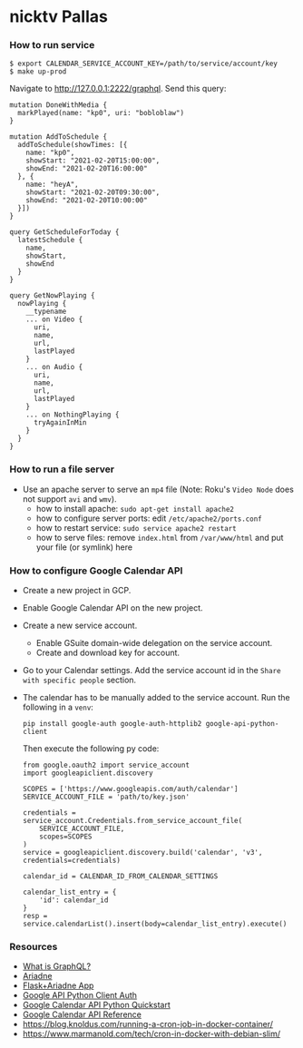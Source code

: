 # nicktv Pallas

### How to run service
```
$ export CALENDAR_SERVICE_ACCOUNT_KEY=/path/to/service/account/key
$ make up-prod
```
Navigate to http://127.0.0.1:2222/graphql. Send this query:
```
mutation DoneWithMedia {
  markPlayed(name: "kp0", uri: "bobloblaw")
}

mutation AddToSchedule {
  addToSchedule(showTimes: [{
    name: "kp0",
    showStart: "2021-02-20T15:00:00",
    showEnd: "2021-02-20T16:00:00"
  }, {
    name: "heyA",
    showStart: "2021-02-20T09:30:00",
    showEnd: "2021-02-20T10:00:00"
  }])
}

query GetScheduleForToday {
  latestSchedule {
    name,
    showStart,
    showEnd
  }
}

query GetNowPlaying {
  nowPlaying {
    __typename
    ... on Video {
      uri,
      name,
      url,
      lastPlayed
    }
    ... on Audio {
      uri,
      name,
      url,
      lastPlayed
    }
    ... on NothingPlaying {
      tryAgainInMin
    }
  }
}
```

### How to run a file server
- Use an apache server to serve an `mp4` file (Note: Roku's `Video Node` does not support `avi` and `wmv`).
    - how to install apache: `sudo apt-get install apache2`
    - how to configure server ports: edit `/etc/apache2/ports.conf`
    - how to restart service: `sudo service apache2 restart`
    - how to serve files: remove `index.html` from `/var/www/html` and put your file (or symlink) here

### How to configure Google Calendar API
- Create a new project in GCP.
- Enable Google Calendar API on the new project.
- Create a new service account.
    - Enable GSuite domain-wide delegation on the service account.
    - Create and download key for account.
- Go to your Calendar settings. Add the service account id in the `Share with specific people` section.
- The calendar has to be manually added to the service account. Run the following in a `venv`:
    ```
    pip install google-auth google-auth-httplib2 google-api-python-client
    ```

    Then execute the following py code:
    ```
    from google.oauth2 import service_account
    import googleapiclient.discovery

    SCOPES = ['https://www.googleapis.com/auth/calendar']
    SERVICE_ACCOUNT_FILE = 'path/to/key.json'

    credentials = service_account.Credentials.from_service_account_file(
        SERVICE_ACCOUNT_FILE,
        scopes=SCOPES
    )
    service = googleapiclient.discovery.build('calendar', 'v3', credentials=credentials)

    calendar_id = CALENDAR_ID_FROM_CALENDAR_SETTINGS

    calendar_list_entry = {
        'id': calendar_id
    }
    resp = service.calendarList().insert(body=calendar_list_entry).execute()
    ```

### Resources
- [What is GraphQL?](https://graphql.org/learn/)
- [Ariadne](https://ariadnegraphql.org/docs/intro)
- [Flask+Ariadne App](https://www.twilio.com/blog/graphql-api-python-flask-ariadne)
- [Google API Python Client Auth](https://github.com/googleapis/google-api-python-client/blob/master/docs/oauth-server.md)
- [Google Calendar API Python Quickstart](https://developers.google.com/calendar/quickstart/python)
- [Google Calendar API Reference](https://developers.google.com/calendar/v3/reference/events)
- https://blog.knoldus.com/running-a-cron-job-in-docker-container/
- https://www.marmanold.com/tech/cron-in-docker-with-debian-slim/
